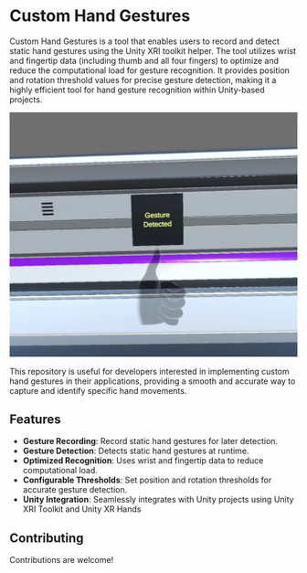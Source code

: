 # Custom Hand Gestures

Custom Hand Gestures is a tool that enables users to record and detect static hand gestures using the Unity XRI toolkit helper. The tool utilizes wrist and fingertip data (including thumb and all four fingers) to optimize and reduce the computational load for gesture recognition. It provides position and rotation threshold values for precise gesture detection, making it a highly efficient tool for hand gesture recognition within Unity-based projects.

![Custom Hand Gestures Preview](CustomHandGestures.png)

This repository is useful for developers interested in implementing custom hand gestures in their applications, providing a smooth and accurate way to capture and identify specific hand movements.

## Features

- **Gesture Recording**: Record static hand gestures for later detection.
- **Gesture Detection**: Detects static hand gestures at runtime.
- **Optimized Recognition**: Uses wrist and fingertip data to reduce computational load.
- **Configurable Thresholds**: Set position and rotation thresholds for accurate gesture detection.
- **Unity Integration**: Seamlessly integrates with Unity projects using Unity XRI Toolkit and Unity XR Hands

## Contributing

Contributions are welcome!
